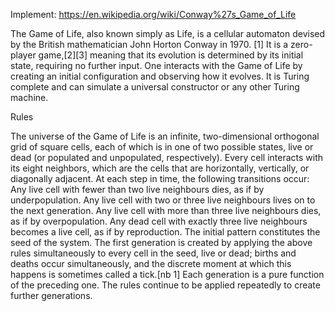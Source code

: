 Implement:  https://en.wikipedia.org/wiki/Conway%27s_Game_of_Life

The Game of Life, also known simply as Life,
is a cellular automaton devised by the British mathematician John Horton Conway in 1970.
[1] It is a zero-player game,[2][3] meaning that its evolution is determined by its initial state, requiring no further input.
One interacts with the Game of Life by creating an initial configuration and observing how it evolves.
It is Turing complete and can simulate a universal constructor or any other Turing machine.

Rules

The universe of the Game of Life is an infinite, two-dimensional orthogonal grid of square cells,
each of which is in one of two possible states, live or dead (or populated and unpopulated, respectively).
Every cell interacts with its eight neighbors, which are the cells that are horizontally, vertically, or diagonally adjacent.
At each step in time, the following transitions occur:
Any live cell with fewer than two live neighbours dies, as if by underpopulation.
Any live cell with two or three live neighbours lives on to the next generation.
Any live cell with more than three live neighbours dies, as if by overpopulation.
Any dead cell with exactly three live neighbours becomes a live cell, as if by reproduction.
The initial pattern constitutes the seed of the system. 
The first generation is created by applying the above rules simultaneously to every cell in the seed, live or dead; 
births and deaths occur simultaneously, and the discrete moment at which this happens is sometimes called a tick.[nb 1] 
Each generation is a pure function of the preceding one. The rules continue to be applied repeatedly to create further generations.
